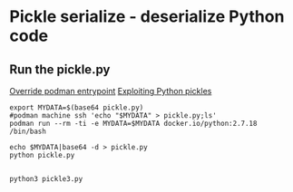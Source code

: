 # Pickle serialize - deserialize Python code

## Run the pickle.py 

[Override podman entrypoint](https://oprearocks.medium.com/how-to-properly-override-the-entrypoint-using-docker-run-2e081e5feb9d)
[Exploiting Python pickles](https://davidhamann.de/2020/04/05/exploiting-python-pickle/)

    export MYDATA=$(base64 pickle.py) 
    #podman machine ssh 'echo "$MYDATA" > pickle.py;ls'
    podman run --rm -ti -e MYDATA=$MYDATA docker.io/python:2.7.18 /bin/bash

    echo $MYDATA|base64 -d > pickle.py
    python pickle.py


    python3 pickle3.py